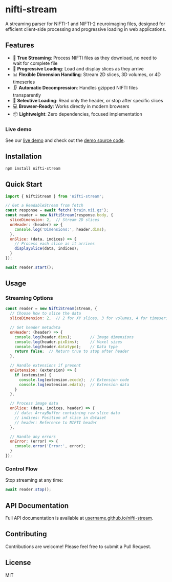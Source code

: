 # nifti-stream

A streaming parser for NIFTI-1 and NIFTI-2 neuroimaging files, designed for efficient client-side processing and progressive loading in web applications.

## Features

- 🚰 **True Streaming**: Process NIFTI files as they download, no need to wait for complete file
- 🔄 **Progressive Loading**: Load and display slices as they arrive
- 📊 **Flexible Dimension Handling**: Stream 2D slices, 3D volumes, or 4D timeseries
- 🗜️ **Automatic Decompression**: Handles gzipped NIFTI files transparently
- 🎯 **Selective Loading**: Read only the header, or stop after specific slices
- 💻 **Browser-Ready**: Works directly in modern browsers
- 📦 **Lightweight**: Zero dependencies, focused implementation

### Live demo

See our [live demo](https://childmindresearch.github.io/nifti-stream/demo) and check out the [demo source code](https://github.com/childmindresearch/nifti-stream/tree/main/demo).

## Installation

```bash
npm install nifti-stream
```

## Quick Start

```javascript
import { NiftiStream } from 'nifti-stream';

// Get a ReadableStream from fetch
const response = await fetch('brain.nii.gz');
const reader = new NiftiStream(response.body, {
  sliceDimension: 2,  // Stream 2D slices
  onHeader: (header) => {
    console.log('Dimensions:', header.dims);
  },
  onSlice: (data, indices) => {
    // Process each slice as it arrives
    displaySlice(data, indices);
  }
});

await reader.start();
```

## Usage

### Streaming Options

```javascript
const reader = new NiftiStream(stream, {
  // Choose how to slice the data
  sliceDimension: 2,  // 2 for XY slices, 3 for volumes, 4 for timeseries

  // Get header metadata
  onHeader: (header) => {
    console.log(header.dims);        // Image dimensions
    console.log(header.pixDims);     // Voxel sizes
    console.log(header.datatype);    // Data type
    return false;  // Return true to stop after header
  },

  // Handle extensions if present
  onExtension: (extension) => {
    if (extension) {
      console.log(extension.ecode);  // Extension code
      console.log(extension.edata);  // Extension data
    }
  },

  // Process image data
  onSlice: (data, indices, header) => {
    // data: ArrayBuffer containing raw slice data
    // indices: Position of slice in dataset
    // header: Reference to NIFTI header
  },

  // Handle any errors
  onError: (error) => {
    console.error('Error:', error);
  }
});
```

### Control Flow

Stop streaming at any time:
```javascript
await reader.stop();
```

## API Documentation

Full API documentation is available at [username.github.io/nifti-stream](https://childmindresearch.github.io/nifti-stream).

## Contributing

Contributions are welcome! Please feel free to submit a Pull Request.

## License

MIT
